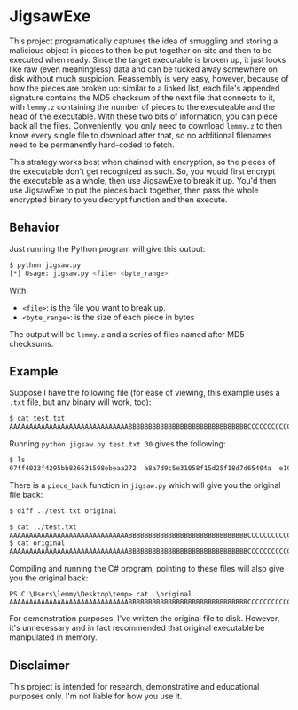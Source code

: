 # JigsawExe

This project programatically captures the idea of smuggling and storing a malicious object in pieces to then be put together on site and then to be executed when ready. Since the target executable is broken up, it just looks like raw (even meaningless) data and can be tucked away somewhere on disk without much suspicion. Reassembly is very easy, however, because of how the pieces are broken up: similar to a linked list, each file's appended signature contains the MD5 checksum of the next file that connects to it, with `lemmy.z` containing the number of pieces to the executeable and the head of the executable. With these two bits of information, you can piece back all the files. Conveniently, you only need to download `lemmy.z` to then know every single file to download after that, so no additional filenames need to be permanently hard-coded to fetch.

This strategy works best when chained with encryption, so the pieces of the executable don't get recognized as such. So, you would first encrypt the executable as a whole, then use JigsawExe to break it up. You'd then use JigsawExe to put the pieces back together, then pass the whole encrypted binary to you decrypt function and then execute.

## Behavior
Just running the Python program will give this output:
```bash
$ python jigsaw.py          
[*] Usage: jigsaw.py <file> <byte_range>
```
With:
- `<file>`: is the file you want to break up.
- `<byte_range>`: is the size of each piece in bytes

The output will be `lemmy.z` and a series of files named after MD5 checksums.

## Example
Suppose I have the following file (for ease of viewing, this example uses a `.txt` file, but any binary will work, too):
```bash
$ cat test.txt                        
AAAAAAAAAAAAAAAAAAAAAAAAAAAAAABBBBBBBBBBBBBBBBBBBBBBBBBBBBBBCCCCCCCCCCCCCCCCCCCCCCCCCCCCCC
```
Running `python jigsaw.py test.txt 30` gives the following:
```bash
$ ls
07ff4023f4295bb826631598ebeaa272  a8a7d9c5e31058f15d25f18d7d65404a  e10a2feca83a99f351c8cfb06d9068d2  lemmy.z
```
There is a `piece_back` function in `jigsaw.py` which will give you the original file back:
```bash
$ diff ../test.txt original 

$ cat ../test.txt 
AAAAAAAAAAAAAAAAAAAAAAAAAAAAAABBBBBBBBBBBBBBBBBBBBBBBBBBBBBBCCCCCCCCCCCCCCCCCCCCCCCCCCCCCC                                                                                                                                                             
$ cat original   
AAAAAAAAAAAAAAAAAAAAAAAAAAAAAABBBBBBBBBBBBBBBBBBBBBBBBBBBBBBCCCCCCCCCCCCCCCCCCCCCCCCCCCCCC
```

Compiling and running the C# program, pointing to these files will also give you the original back:
```
PS C:\Users\lemmy\Desktop\temp> cat .\original
AAAAAAAAAAAAAAAAAAAAAAAAAAAAAABBBBBBBBBBBBBBBBBBBBBBBBBBBBBBCCCCCCCCCCCCCCCCCCCCCCCCCCCCCC
```
For demonstration purposes, I've written the original file to disk. However, it's unnecessary and in fact recommended that original executable be manipulated in memory.

## Disclaimer
This project is intended for research, demonstrative and educational purposes only. I'm not liable for how you use it.